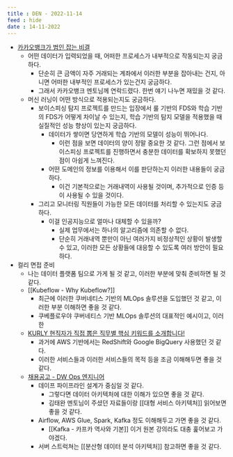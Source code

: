 ```yaml
---
title : DEN - 2022-11-14
feed : hide
date : 14-11-2022
---
```


- [카카오뱅크가 범인 잡는 비결](http://news.bizwatch.co.kr/article/finance/2020/12/23/0018)
	- 어떤 데이터가 입력되었을 때, 어떠한 프로세스가 내부적으로 작동되는지 궁금하다.
		- 단순히 큰 금액이 자주 거래되는 계좌에서 이러한 부분을 잡아내는 건지, 아니면 어떠한 내부적인 프로세스가 있는건지 궁금하다.
		- 그래서 카카오뱅크 멘토님께 연락드렸다. 한번 얘기 나누면 재밌을 것 같다.
	- 머신 러닝이 어떤 방식으로 적용되는지도 궁금하다.
		- 보이스피싱 탐지 프로젝트를 만드는 입장에서 룰 기반의 FDS와 학습 기반의 FDS가 어떻게 차이날 수 있는지, 학습 기반의 탐지 모델을 적용했을 때 실질적인 성능 향상이 있는지 궁금하다.
			- 데이터가 쌓이면 당연하게 학습 기반의 모델이 성능이 뛰어나다.
				- 이런 점을 보면 데이터의 양이 정말 중요한 것 같다. 그런 점에서 보이스피싱 프로젝트를 진행하면서 충분한 데이터를 확보하지 못했던 점이 아쉽게 느껴진다.
			- 어떤 도메인의 정보를 이용해서 이를 판단하는지 이러한 내용들이 궁금하다.
				- 이건 기본적으로는 거래내역이 사용될 것이며, 추가적으로 인증 등이 사용될 수 있을 것이다.
		- 그리고 모니터링 직원들이 가능한 모든 데이터를 처리할 수 있는지도 궁금하다.
			- 이걸 인공지능으로 얼마나 대체할 수 있을까? 
				- 실제 업무에서는 하나의 알고리즘에 의존할 수 없다.
				- 단순히 거래내역 뿐만이 아닌 여러가지 비정상적인 상황이 발생할 수 있고, 이러한 모든 상황들에 대응할 수 있도록 여러 방안이 필요하다.
- 컬리 면접 준비
	- 나는 데이터 플랫폼 팀으로 가게 될 것 같고, 이러한 부분에 맞춰 준비하면 될 것 같다.
	- [[Kubeflow - Why Kubeflow?]]
		- 최근에 이러한 쿠버네티스 기반의 MLOps 솔루션을 도입했던 것 같고, 이러한 부분 이해하면 좋을 것 같다.
		- 쿠베플로우야 쿠버네티스 기반 MLOps 솔루션의 대표적인 예시이고, 이러한 
	- [KURLY 현직자가 직접 뽑은 직무별 핵심 키워드를 소개합니다!](https://helloworld.kurly.com/blog/kurly-live-job-talkshow/)
		- 과거에 AWS 기반에서는 RedShift와 Google BigQuery 사용했던 것 같다.
		- 이러한 서비스들과 이러한 서비스들의 목적 등을 조금 이해해두면 좋을 것 같다.
	- [채용공고 - DW Ops 엔지니어](https://marketkurly.recruiter.co.kr/app/jobnotice/view?systemKindCode=MRS2&jobnoticeSn=106596)
		- 데이프 파이프라인 설계가 중심일 것 같다.
			- 그렇다면 데이터 아키텍처에 대한 이해가 있으면 좋을 것 같다.
			- 김태완 멘토님이 주셨던 자료들이랑 [[대형 서비스 아키텍처]] 읽어보면 좋을 것 같다.
		- Airflow, AWS Glue, Spark, Kafka 정도 이해해두고 가면 좋을 것 같다.
			- [[Kafka - 카프카 역사와 기본]] 이거 원본 강의라도 대충 훑어보고 가야겠다.
		- 서버 스트럭쳐는 [[분산형 데이터 분석 아키텍처]] 참고하면 좋을 것 같다.